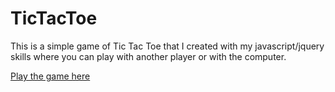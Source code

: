 TicTacToe
=========

This is a simple game of Tic Tac Toe that I created with my javascript/jquery skills where you can play with another player or with the computer.

[Play the game here](https://j22pregbaha.github.io/Tic-Tac-Toe-jQuery/)